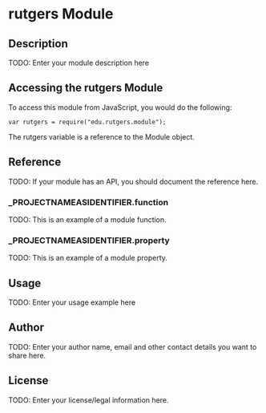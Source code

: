 # rutgers Module

## Description

TODO: Enter your module description here

## Accessing the rutgers Module

To access this module from JavaScript, you would do the following:

	var rutgers = require("edu.rutgers.module");

The rutgers variable is a reference to the Module object.	

## Reference

TODO: If your module has an API, you should document
the reference here.

### ___PROJECTNAMEASIDENTIFIER__.function

TODO: This is an example of a module function.

### ___PROJECTNAMEASIDENTIFIER__.property

TODO: This is an example of a module property.

## Usage

TODO: Enter your usage example here

## Author

TODO: Enter your author name, email and other contact
details you want to share here. 

## License

TODO: Enter your license/legal information here.
